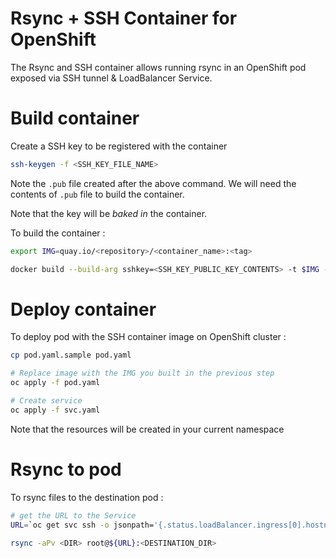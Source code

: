 # Rsync + SSH Container for OpenShift

The Rsync and SSH container allows running rsync in an OpenShift pod exposed via SSH tunnel & LoadBalancer Service.

# Build container

Create a SSH key to be registered with the container 

```sh
ssh-keygen -f <SSH_KEY_FILE_NAME>
```
Note the `.pub` file created after the above command. We will need the contents of `.pub` file to build the container.

Note that the key will be _baked in_ the container.

To build the container :

```sh
export IMG=quay.io/<repository>/<container_name>:<tag>

docker build --build-arg sshkey=<SSH_KEY_PUBLIC_KEY_CONTENTS> -t $IMG -f Dockerfile .
```

# Deploy container

To deploy pod with the SSH container image on OpenShift cluster :

```sh
cp pod.yaml.sample pod.yaml

# Replace image with the IMG you built in the previous step
oc apply -f pod.yaml

# Create service
oc apply -f svc.yaml
```

Note that the resources will be created in your current namespace

# Rsync to pod

To rsync files to the destination pod :

```sh
# get the URL to the Service
URL=`oc get svc ssh -o jsonpath='{.status.loadBalancer.ingress[0].hostname}'`

rsync -aPv <DIR> root@${URL}:<DESTINATION_DIR> 
```
